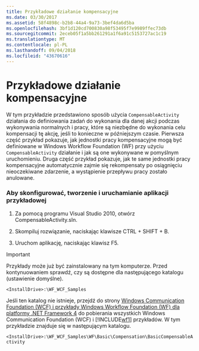 ```yaml
---
title: Przykładowe działanie kompensacyjne
ms.date: 03/30/2017
ms.assetid: 58f4898c-b2b8-44a4-9a73-3bef4da6d5ba
ms.openlocfilehash: 3bf1d120cd700830a98f53495f7e9989ffec73db
ms.sourcegitcommit: 2eceb05f1a5bb261291a1f6a91c5153727ac1c19
ms.translationtype: MT
ms.contentlocale: pl-PL
ms.lasthandoff: 09/04/2018
ms.locfileid: "43670616"
---
```

# <a name="compensable-activity-sample"></a>Przykładowe działanie kompensacyjne
W tym przykładzie przedstawiono sposób użycia `CompensableActivity` działania do definiowania zadań do wykonania dla danej akcji podczas wykonywania normalnych i pracy, które są niezbędne do wykonania celu kompensacji tę akcję, jeśli to konieczne w późniejszym czasie.  Pierwsza część przykład pokazuje, jak jednostki pracy kompensacyjne mogą być definiowane w Windows Workflow Foundation (WF) przy użyciu `CompensableActivity` działanie i jak są one wykonywane w pomyślnym uruchomieniu.  Druga część przykład pokazuje, jak te same jednostki pracy kompensacyjne automatycznie zajmie się rekompensaty po osiągnięciu nieoczekiwane zdarzenie, a wystąpienie przepływu pracy zostało anulowane.  
  
### <a name="to-set-up-build-and-run-the-sample"></a>Aby skonfigurować, tworzenie i uruchamianie aplikacji przykładowej  
  
1.  Za pomocą programu Visual Studio 2010, otwórz CompensableActivity.sln.  
  
2.  Skompiluj rozwiązanie, naciskając klawisze CTRL + SHIFT + B.  
  
3.  Uruchom aplikację, naciskając klawisz F5.  
  
> [!IMPORTANT]
>  Przykłady może już być zainstalowany na tym komputerze. Przed kontynuowaniem sprawdź, czy są dostępne dla następującego katalogu (ustawienie domyślne).  
>   
>  `<InstallDrive>:\WF_WCF_Samples`  
>   
>  Jeśli ten katalog nie istnieje, przejdź do strony [Windows Communication Foundation (WCF) i przykłady Windows Workflow Foundation (WF) dla platformy .NET Framework 4](https://go.microsoft.com/fwlink/?LinkId=150780) do pobierania wszystkich Windows Communication Foundation (WCF) i [!INCLUDE[wf1](../../../../includes/wf1-md.md)] przykładów. W tym przykładzie znajduje się w następującym katalogu.  
>   
>  `<InstallDrive>:\WF_WCF_Samples\WF\Basic\Compensation\BasicCompensableActivity`